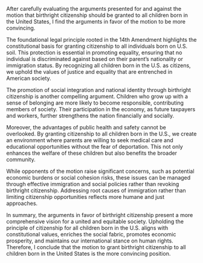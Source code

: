 After carefully evaluating the arguments presented for and against the motion that birthright citizenship should be granted to all children born in the United States, I find the arguments in favor of the motion to be more convincing. 

The foundational legal principle rooted in the 14th Amendment highlights the constitutional basis for granting citizenship to all individuals born on U.S. soil. This protection is essential in promoting equality, ensuring that no individual is discriminated against based on their parent’s nationality or immigration status. By recognizing all children born in the U.S. as citizens, we uphold the values of justice and equality that are entrenched in American society.

The promotion of social integration and national identity through birthright citizenship is another compelling argument. Children who grow up with a sense of belonging are more likely to become responsible, contributing members of society. Their participation in the economy, as future taxpayers and workers, further strengthens the nation financially and socially.

Moreover, the advantages of public health and safety cannot be overlooked. By granting citizenship to all children born in the U.S., we create an environment where parents are willing to seek medical care and educational opportunities without the fear of deportation. This not only enhances the welfare of these children but also benefits the broader community.

While opponents of the motion raise significant concerns, such as potential economic burdens or social cohesion risks, these issues can be managed through effective immigration and social policies rather than revoking birthright citizenship. Addressing root causes of immigration rather than limiting citizenship opportunities reflects more humane and just approaches.

In summary, the arguments in favor of birthright citizenship present a more comprehensive vision for a united and equitable society. Upholding the principle of citizenship for all children born in the U.S. aligns with constitutional values, enriches the social fabric, promotes economic prosperity, and maintains our international stance on human rights. Therefore, I conclude that the motion to grant birthright citizenship to all children born in the United States is the more convincing position.